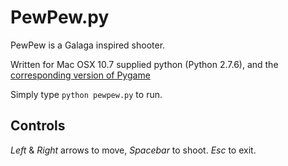 # PewPew.py #

PewPew is a Galaga inspired shooter.

Written for Mac OSX 10.7 supplied python (Python 2.7.6), and the
[corresponding version of Pygame](http://www.pygame.org/download.shtml)

Simply type `python pewpew.py` to run.

## Controls ##

_Left_ & _Right_ arrows to move, _Spacebar_ to shoot. _Esc_ to exit.

